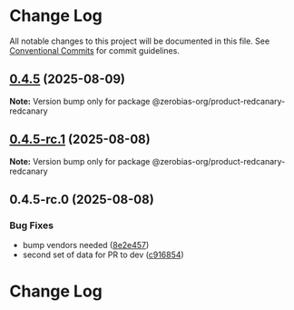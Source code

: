 # Change Log

All notable changes to this project will be documented in this file.
See [Conventional Commits](https://conventionalcommits.org) for commit guidelines.

## [0.4.5](https://github.com/zerobias-org/product/compare/@zerobias-org/product-redcanary-redcanary@0.4.5-rc.1...@zerobias-org/product-redcanary-redcanary@0.4.5) (2025-08-09)

**Note:** Version bump only for package @zerobias-org/product-redcanary-redcanary





## [0.4.5-rc.1](https://github.com/zerobias-org/product/compare/@zerobias-org/product-redcanary-redcanary@0.4.5-rc.0...@zerobias-org/product-redcanary-redcanary@0.4.5-rc.1) (2025-08-08)

**Note:** Version bump only for package @zerobias-org/product-redcanary-redcanary





## 0.4.5-rc.0 (2025-08-08)


### Bug Fixes

* bump vendors needed ([8e2e457](https://github.com/zerobias-org/product/commit/8e2e457e0b5d7141a05e8f2c178bc2854f2b7178))
* second set of data for PR to dev ([c916854](https://github.com/zerobias-org/product/commit/c916854bcf229b1c2042ffdea18472d66a061aaf))





# Change Log
